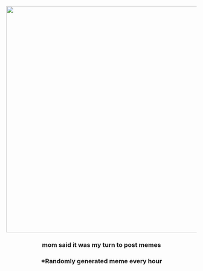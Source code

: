 <p align="center">
        <img src="https://i.redd.it/0ohlxo3eh7491.gif" width="600" height="600">
        </p>
        <h3 align="center">mom said it was my turn to post memes</h3>
        <h3 align="center">*Randomly generated meme every hour</h3>
    